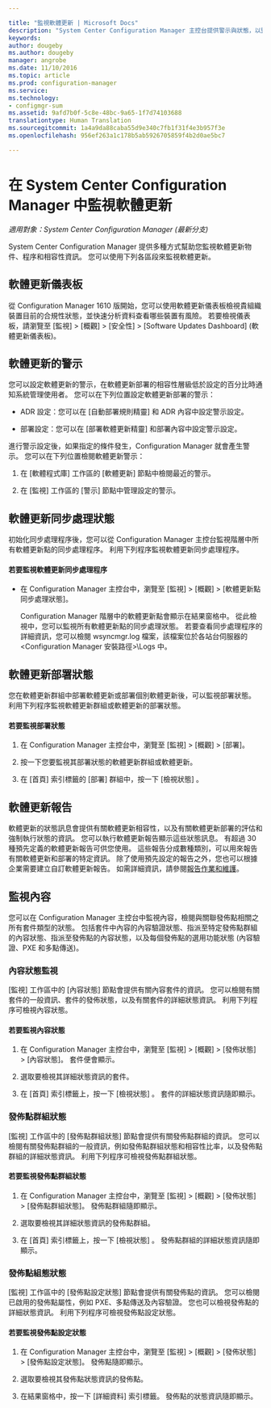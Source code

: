 ```yaml
---

title: "監視軟體更新 | Microsoft Docs"
description: "System Center Configuration Manager 主控台提供警示與狀態，以監視更新及相容性。"
keywords: 
author: dougeby
ms.author: dougeby
manager: angrobe
ms.date: 11/10/2016
ms.topic: article
ms.prod: configuration-manager
ms.service: 
ms.technology:
- configmgr-sum
ms.assetid: 9afd7b0f-5c8e-48bc-9a65-1f7d74103688
translationtype: Human Translation
ms.sourcegitcommit: 1a4a9da88caba55d9e340c7fb1f31f4e3b957f3e
ms.openlocfilehash: 956ef263a1c178b5ab5926705859f4b2d0ae5bc7

---
```

# <a name="monitor-software-updates-in-system-center-configuration-manager"></a>在 System Center Configuration Manager 中監視軟體更新

*適用對象：System Center Configuration Manager (最新分支)*

System Center Configuration Manager 提供多種方式幫助您監視軟體更新物件、程序和相容性資訊。 您可以使用下列各區段來監視軟體更新。

## <a name="software-updates-dashboard"></a>軟體更新儀表板
從 Configuration Manager 1610 版開始，您可以使用軟體更新儀表板檢視貴組織裝置目前的合規性狀態，並快速分析資料查看哪些裝置有風險。 若要檢視儀表板，請瀏覽至 [監視] > [概觀] > [安全性] > [Software Updates Dashboard] (軟體更新儀表板)。   

##  <a name="a-namebkmksualertsa-alerts-for-software-updates"></a><a name="BKMK_SUAlerts"></a> 軟體更新的警示  
 您可以設定軟體更新的警示，在軟體更新部署的相容性層級低於設定的百分比時通知系統管理使用者。 您可以在下列位置設定軟體更新部署的警示：  

-   ADR 設定：您可以在 [自動部署規則精靈] 和 ADR 內容中設定警示設定。  

-   部署設定：您可以在 [部署軟體更新精靈] 和部署內容中設定警示設定。  

進行警示設定後，如果指定的條件發生，Configuration Manager 就會產生警示。 您可以在下列位置檢閱軟體更新警示：  

1.  在 [軟體程式庫]  工作區的 [軟體更新]  節點中檢閱最近的警示。  

2.  在 [監視]  工作區的 [警示]  節點中管理設定的警示。  

##  <a name="a-namebkmksusyncstatusa-software-updates-synchronization-status"></a><a name="BKMK_SUSyncStatus"></a> 軟體更新同步處理狀態  
 初始化同步處理程序後，您可以從 Configuration Manager 主控台監視階層中所有軟體更新點的同步處理程序。 利用下列程序監視軟體更新同步處理程序。  

#### <a name="to-monitor-the-software-updates-synchronization-process"></a>若要監視軟體更新同步處理程序  

- 在 Configuration Manager 主控台中，瀏覽至 [監視] > [概觀] > [軟體更新點同步處理狀態]。  

    Configuration Manager 階層中的軟體更新點會顯示在結果窗格中。 從此檢視中，您可以監視所有軟體更新點的同步處理狀態。 若要查看同步處理程序的詳細資訊，您可以檢閱 wsyncmgr.log 檔案，該檔案位於各站台伺服器的 <Configuration Manager 安裝路徑>\Logs 中。  

##  <a name="a-namebkmksudeploystatusa-software-update-deployment-status"></a><a name="BKMK_SUDeployStatus"></a> 軟體更新部署狀態  
 您在軟體更新群組中部署軟體更新或部署個別軟體更新後，可以監視部署狀態。 利用下列程序監視軟體更新群組或軟體更新的部署狀態。  

#### <a name="to-monitor-deployment-status"></a>若要監視部署狀態  

1.  在 Configuration Manager 主控台中，瀏覽至 [監視] > [概觀] > [部署]。  

2.  按一下您要監視其部署狀態的軟體更新群組或軟體更新。  

3.  在 [首頁]  索引標籤的 [部署]  群組中，按一下 [檢視狀態] 。  

##  <a name="a-namebkmksureportsa-software-updates-reports"></a><a name="BKMK_SUReports"></a> 軟體更新報告  
 軟體更新的狀態訊息會提供有關軟體更新相容性，以及有關軟體更新部署的評估和強制執行狀態的資訊。 您可以執行軟體更新報告顯示這些狀態訊息。 有超過 30 種預先定義的軟體更新報告可供您使用。 這些報告分成數種類別，可以用來報告有關軟體更新和部署的特定資訊。 除了使用預先設定的報告之外，您也可以根據企業需要建立自訂軟體更新報告。 如需詳細資訊，請參閱[報告作業和維護](../../core/servers/manage/operations-and-maintenance-for-reporting.md)。  

##  <a name="a-namebkmkmonitorcontenta-monitor-content"></a><a name="BKMK_MonitorContent"></a> 監視內容  
 您可以在 Configuration Manager 主控台中監視內容，檢閱與關聯發佈點相關之所有套件類型的狀態。 包括套件中內容的內容驗證狀態、指派至特定發佈點群組的內容狀態、指派至發佈點的內容狀態，以及每個發佈點的選用功能狀態 (內容驗證、PXE 和多點傳送)。  

###  <a name="a-namebkmkcontentstatusa-content-status-monitoring"></a><a name="BKMK_ContentStatus"></a> 內容狀態監視  
 [監視]  工作區中的 [內容狀態]  節點會提供有關內容套件的資訊。 您可以檢閱有關套件的一般資訊、套件的發佈狀態，以及有關套件的詳細狀態資訊。 利用下列程序可檢視內容狀態。  

#### <a name="to-monitor-content-status"></a>若要監視內容狀態  

1.  在 Configuration Manager 主控台中，瀏覽至 [監視] > [概觀] > [發佈狀態] > [內容狀態]。 套件便會顯示。  

2.  選取要檢視其詳細狀態資訊的套件。  

3.  在 [首頁]  索引標籤上，按一下 [檢視狀態] 。 套件的詳細狀態資訊隨即顯示。  

###  <a name="a-namebkmkdpgroupstatusa-distribution-point-group-status"></a><a name="BKMK_DPGroupStatus"></a> 發佈點群組狀態  
 [監視]  工作區中的 [發佈點群組狀態]  節點會提供有關發佈點群組的資訊。 您可以檢閱有關發佈點群組的一般資訊，例如發佈點群組狀態和相容性比率，以及發佈點群組的詳細狀態資訊。 利用下列程序可檢視發佈點群組狀態。  

#### <a name="to-monitor-distribution-point-group-status"></a>若要監視發佈點群組狀態  

1.  在 Configuration Manager 主控台中，瀏覽至 [監視] > [概觀] > [發佈狀態] > [發佈點群組狀態]。 發佈點群組隨即顯示。  

2.  選取要檢視其詳細狀態資訊的發佈點群組。  

3.  在 [首頁]  索引標籤上，按一下 [檢視狀態] 。 發佈點群組的詳細狀態資訊隨即顯示。  

###  <a name="a-namebkmkdpconfigstatusa-distribution-point-configuration-status"></a><a name="BKMK_DPConfigStatus"></a> 發佈點組態狀態  
 [監視]  工作區中的 [發佈點設定狀態]  節點會提供有關發佈點的資訊。 您可以檢閱已啟用的發佈點屬性，例如 PXE、多點傳送及內容驗證。 您也可以檢視發佈點的詳細狀態資訊。 利用下列程序可檢視發佈點設定狀態。  

#### <a name="to-monitor-distribution-point-configuration-status"></a>若要監視發佈點設定狀態  

1.  在 Configuration Manager 主控台中，瀏覽至 [監視] > [概觀] > [發佈狀態] > [發佈點設定狀態]。 發佈點隨即顯示。  

2.  選取要檢視其發佈點狀態資訊的發佈點。  

3.  在結果窗格中，按一下 [詳細資料]  索引標籤。 發佈點的狀態資訊隨即顯示。  



<!--HONumber=Dec16_HO3-->


